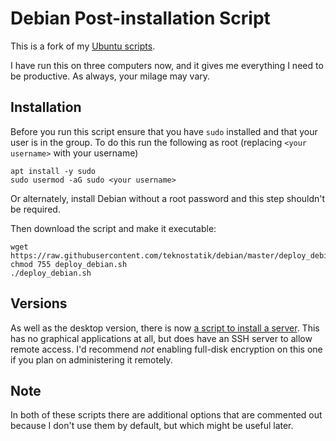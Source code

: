 # Debian Post-installation Script

This is a fork of my [Ubuntu scripts](https://github.com/teknostatik/deploy_ubuntu).

I have run this on three computers now, and it gives me everything I need to be productive. As always, your milage may vary.

## Installation

Before you run this script ensure that you have `sudo` installed and that your user is in the group. To do this run the following as root (replacing `<your username>` with your username)

    apt install -y sudo
    sudo usermod -aG sudo <your username>

Or alternately, install Debian without a root password and this step shouldn't be required.

Then download the script and make it executable:

    wget https://raw.githubusercontent.com/teknostatik/debian/master/deploy_debian.sh
    chmod 755 deploy_debian.sh
    ./deploy_debian.sh

## Versions

As well as the desktop version, there is now [a script to install a server](https://github.com/teknostatik/debian/blob/master/deploy_server.sh). This has no graphical applications at all, but does have an SSH server to allow remote access. I'd recommend _not_ enabling full-disk encryption on this one if you plan on administering it remotely.

## Note

In both of these scripts there are additional options that are commented out because I don't use them by default, but which might be useful later. 
